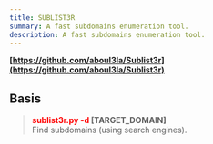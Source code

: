```yaml
---
title: SUBLIST3R
summary: A fast subdomains enumeration tool.
description: A fast subdomains enumeration tool.
---
```


**[https://github.com/aboul3la/Sublist3r](https://github.com/aboul3la/Sublist3r)**

## Basis


 > 
 > **<font color=red>sublist3r.py -d</font>  \[TARGET_DOMAIN\]</br>**
 > Find subdomains (using search engines).
